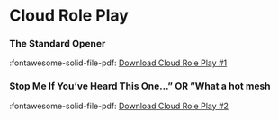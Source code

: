 # Cloud Role Play

### The Standard Opener

:fontawesome-solid-file-pdf: <a href="/download/Cloud RP1.pdf" target="_blank">Download Cloud Role Play #1</a>

### Stop Me If You’ve Heard This One…” OR ”What a hot mesh

:fontawesome-solid-file-pdf: <a href="/download/Cloud RP2.pdf" target="_blank">Download Cloud Role Play #2</a>
